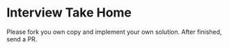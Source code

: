 # Interview Take Home
Please fork you own copy and implement your own solution. After finished, send a PR.
